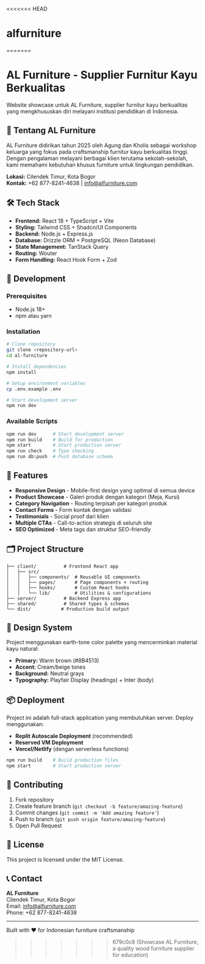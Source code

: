 <<<<<<< HEAD
# alfurniture
=======
# AL Furniture - Supplier Furnitur Kayu Berkualitas

Website showcase untuk AL Furniture, supplier furnitur kayu berkualitas yang mengkhususkan diri melayani institusi pendidikan di Indonesia.

## 🏢 Tentang AL Furniture

AL Furniture didirikan tahun 2025 oleh Agung dan Kholis sebagai workshop keluarga yang fokus pada craftsmanship furnitur kayu berkualitas tinggi. Dengan pengalaman melayani berbagai klien terutama sekolah-sekolah, kami memahami kebutuhan khusus furniture untuk lingkungan pendidikan.

**Lokasi:** Cilendek Timur, Kota Bogor  
**Kontak:** +62 877-8241-4638 | info@alfurniture.com

## 🛠️ Tech Stack

- **Frontend:** React 18 + TypeScript + Vite
- **Styling:** Tailwind CSS + Shadcn/UI Components  
- **Backend:** Node.js + Express.js
- **Database:** Drizzle ORM + PostgreSQL (Neon Database)
- **State Management:** TanStack Query
- **Routing:** Wouter
- **Form Handling:** React Hook Form + Zod

## 🚀 Development

### Prerequisites
- Node.js 18+ 
- npm atau yarn

### Installation

```bash
# Clone repository
git clone <repository-url>
cd al-furniture

# Install dependencies
npm install

# Setup environment variables
cp .env.example .env

# Start development server
npm run dev
```

### Available Scripts

```bash
npm run dev      # Start development server
npm run build    # Build for production  
npm start        # Start production server
npm run check    # Type checking
npm run db:push  # Push database schema
```

## 📱 Features

- **Responsive Design** - Mobile-first design yang optimal di semua device
- **Product Showcase** - Galeri produk dengan kategori (Meja, Kursi)
- **Category Navigation** - Routing terpisah per kategori produk
- **Contact Forms** - Form kontak dengan validasi
- **Testimonials** - Social proof dari klien
- **Multiple CTAs** - Call-to-action strategis di seluruh site
- **SEO Optimized** - Meta tags dan struktur SEO-friendly

## 🗂️ Project Structure

```
├── client/          # Frontend React app
│   ├── src/
│   │   ├── components/  # Reusable UI components
│   │   ├── pages/       # Page components + routing
│   │   ├── hooks/       # Custom React hooks
│   │   └── lib/         # Utilities & configurations
├── server/          # Backend Express app  
├── shared/          # Shared types & schemas
└── dist/           # Production build output
```

## 🎨 Design System

Project menggunakan earth-tone color palette yang mencerminkan material kayu natural:

- **Primary:** Warm brown (#8B4513)
- **Accent:** Cream/beige tones
- **Background:** Neutral grays
- **Typography:** Playfair Display (headings) + Inter (body)

## 📦 Deployment

Project ini adalah full-stack application yang membutuhkan server. Deploy menggunakan:

- **Replit Autoscale Deployment** (recommended)
- **Reserved VM Deployment** 
- **Vercel/Netlify** (dengan serverless functions)

```bash
npm run build    # Build production files
npm start        # Start production server
```

## 🤝 Contributing

1. Fork repository
2. Create feature branch (`git checkout -b feature/amazing-feature`)
3. Commit changes (`git commit -m 'Add amazing feature'`)
4. Push to branch (`git push origin feature/amazing-feature`)
5. Open Pull Request

## 📄 License

This project is licensed under the MIT License.

## 📞 Contact

**AL Furniture**  
Cilendek Timur, Kota Bogor  
Email: info@alfurniture.com  
Phone: +62 877-8241-4638

---

Built with ❤️ for Indonesian furniture craftsmanship
>>>>>>> 679c0c8 (Showcase AL Furniture, a quality wood furniture supplier for education)
